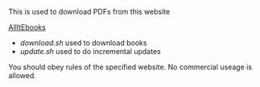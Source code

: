 This is used to download PDFs from this website


[AllItEbooks](http://www.allitebooks.com)

+ *download.sh* used to download books
+ *update.sh* used to do incremental updates

You should obey rules of the specified website. No commercial useage is allowed.
